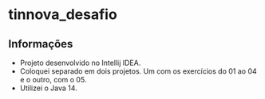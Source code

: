 # tinnova_desafio

## Informações
- Projeto desenvolvido no Intellij IDEA.
- Coloquei separado em dois projetos. Um com os exercícios do 01 ao 04 e o outro, com o 05.
- Utilizei o Java 14.
